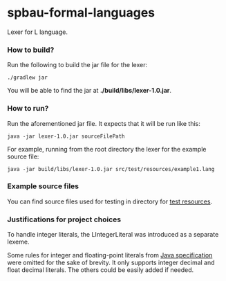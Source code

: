 # spbau-formal-languages
Lexer for L language.

### How to build?
Run the following to build the jar file for the lexer:
```
./gradlew jar
```
You will be able to find the jar at **./build/libs/lexer-1.0.jar**.

### How to run?
Run the aforementioned jar file. It expects that it will be run like this: 
```
java -jar lexer-1.0.jar sourceFilePath
```

For example, running from the root directory the lexer for the example source file:
```
java -jar build/libs/lexer-1.0.jar src/test/resources/example1.lang
```

### Example source files

You can find source files used for testing in directory for 
[test resources](https://github.com/niksaz/spbau-formal-languages/tree/hw04/src/test/resources).


### Justifications for project choices 

To handle integer literals, the LIntegerLiteral was introduced as a separate lexeme.

Some rules for integer and floating-point literals from 
[Java specification](https://docs.oracle.com/javase/specs/jls/se7/html/jls-3.html#jls-3.10)
were omitted for the sake of brevity. It only supports integer decimal and float 
decimal literals. The others could be easily added if needed.
